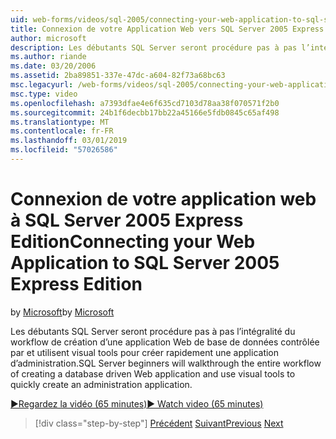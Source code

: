 ```yaml
---
uid: web-forms/videos/sql-2005/connecting-your-web-application-to-sql-server-2005-express-edition
title: Connexion de votre Application Web vers SQL Server 2005 Express Edition | Microsoft Docs
author: microsoft
description: Les débutants SQL Server seront procédure pas à pas l’intégralité du workflow de création d’une application Web de base de données contrôlée par et utilisent visual tools pour créer rapidement un administrat...
ms.author: riande
ms.date: 03/20/2006
ms.assetid: 2ba89851-337e-47dc-a604-82f73a68bc63
msc.legacyurl: /web-forms/videos/sql-2005/connecting-your-web-application-to-sql-server-2005-express-edition
msc.type: video
ms.openlocfilehash: a7393dfae4e6f635cd7103d78aa38f070571f2b0
ms.sourcegitcommit: 24b1f6decbb17bb22a45166e5fdb0845c65af498
ms.translationtype: MT
ms.contentlocale: fr-FR
ms.lasthandoff: 03/01/2019
ms.locfileid: "57026586"
---
```

<a name="connecting-your-web-application-to-sql-server-2005-express-edition"></a><span data-ttu-id="f9dd0-103">Connexion de votre application web à SQL Server 2005 Express Edition</span><span class="sxs-lookup"><span data-stu-id="f9dd0-103">Connecting your Web Application to SQL Server 2005 Express Edition</span></span>
====================
<span data-ttu-id="f9dd0-104">by [Microsoft](https://github.com/microsoft)</span><span class="sxs-lookup"><span data-stu-id="f9dd0-104">by [Microsoft](https://github.com/microsoft)</span></span>

<span data-ttu-id="f9dd0-105">Les débutants SQL Server seront procédure pas à pas l’intégralité du workflow de création d’une application Web de base de données contrôlée par et utilisent visual tools pour créer rapidement une application d’administration.</span><span class="sxs-lookup"><span data-stu-id="f9dd0-105">SQL Server beginners will walkthrough the entire workflow of creating a database driven Web application and use visual tools to quickly create an administration application.</span></span>

[<span data-ttu-id="f9dd0-106">&#9654;Regardez la vidéo (65 minutes)</span><span class="sxs-lookup"><span data-stu-id="f9dd0-106">&#9654; Watch video (65 minutes)</span></span>](https://channel9.msdn.com/Blogs/ASP-NET-Site-Videos/connecting-your-web-application-to-sql-server-2005-express-edition)

> [!div class="step-by-step"]
> <span data-ttu-id="f9dd0-107">[Précédent](understanding-security-and-network-connectivity.md)
> [Suivant](using-sql-server-management-studio.md)</span><span class="sxs-lookup"><span data-stu-id="f9dd0-107">[Previous](understanding-security-and-network-connectivity.md)
[Next](using-sql-server-management-studio.md)</span></span>

